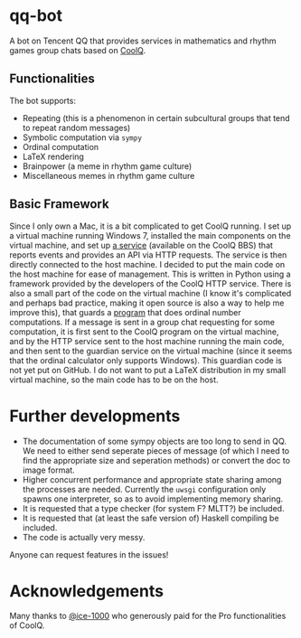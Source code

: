 # qq-bot
A bot on Tencent QQ that provides services in mathematics and rhythm games group chats based on [CoolQ](https://cqp.cc).

## Functionalities

The bot supports:
 - Repeating (this is a phenomenon in certain subcultural groups that tend to repeat random messages)
 - Symbolic computation via `sympy`
 - Ordinal computation
 - LaTeX rendering
 - Brainpower (a meme in rhythm game culture)
 - Miscellaneous memes in rhythm game culture

## Basic Framework

Since I only own a Mac, it is a bit complicated to get CoolQ running. I set up a virtual machine running Windows 7, installed the main components on the virtual machine, and set up [a service](https://cqhttp.cc/) (available on the CoolQ BBS) that reports events and provides an API via HTTP requests. The service is then directly connected to the host machine. I decided to put the main code on the host machine for ease of management. This is written in Python using a framework provided by the developers of the CoolQ HTTP service. There is also a small part of the code on the virtual machine (I know it's complicated and perhaps bad practice, making it open source is also a way to help me improve this), that guards a [program](http://www.mtnmath.com/ord_0_3_1/ordinal.pdf) that does ordinal number computations. If a message is sent in a group chat requesting for some computation, it is first sent to the CoolQ program on the virtual machine, and by the HTTP service sent to the host machine running the main code, and then sent to the guardian service on the virtual machine (since it seems that the ordinal calculator only supports Windows). This guardian code is not yet put on GitHub.
I do not want to put a LaTeX distribution in my small virtual machine, so the main code has to be on the host.

# Further developments

 - The documentation of some sympy objects are too long to send in QQ. We need to either send seperate pieces of message (of which I need to find the appropriate size and seperation methods) or convert the doc to image format.
 - Higher concurrent performance and appropriate state sharing among the processes are needed. Currently the `uwsgi` configuration only spawns one interpreter, so as to avoid implementing memory sharing.
 - It is requested that a type checker (for system F? MLTT?) be included.
 - It is requested that (at least the safe version of) Haskell compiling be included.
 - The code is actually very messy.

Anyone can request features in the issues!

# Acknowledgements

Many thanks to [@ice-1000](https://github.com/ice1000) who generously paid for the Pro functionalities of CoolQ.

